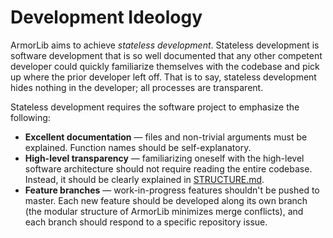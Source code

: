 # Development Ideology
ArmorLib aims to achieve _stateless development_. Stateless development is software development that is so well documented that any other competent developer could quickly familiarize themselves with the codebase and pick up where the prior developer left off. That is to say, stateless development hides nothing in the developer; all processes are transparent.

Stateless development requires the software project to emphasize the following:
* **Excellent documentation** — files and non-trivial arguments must be explained. Function names should be self-explanatory.
* **High-level transparency** — familiarizing oneself with the high-level software architecture should not require reading the entire codebase. Instead, it should be clearly explained in [STRUCTURE.md](docs/STRUCTURE.md).
* **Feature branches** — work-in-progress features shouldn't be pushed to master. Each new feature should be developed along its own branch (the modular structure of ArmorLib minimizes merge conflicts), and each branch should respond to a specific repository issue.
